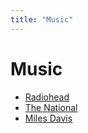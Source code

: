```yaml
---
title: "Music"
---
```

# Music

- [Radiohead](radiohead.md)
- [The National](the-national.md)
- [Miles Davis](./miles-davis.md)

